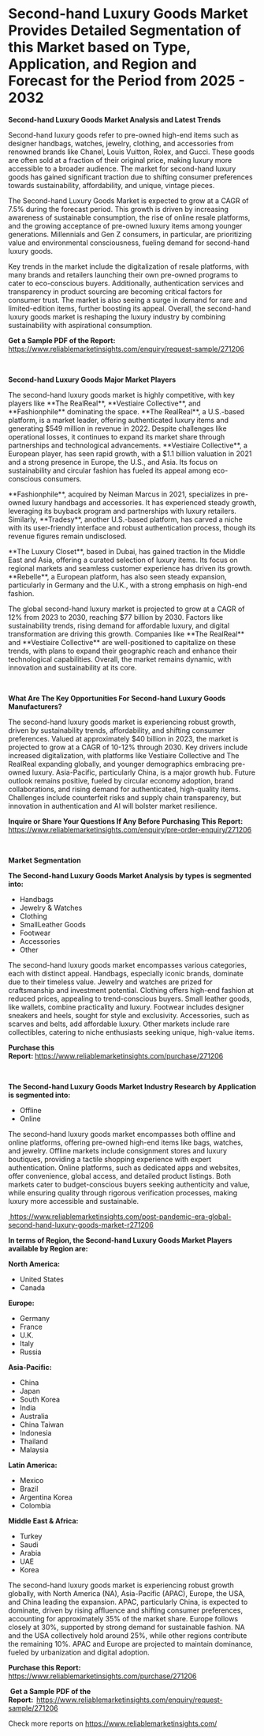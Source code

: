 <p><h1>Second-hand Luxury Goods Market Provides Detailed Segmentation of this Market based on Type, Application, and Region and Forecast for the Period from 2025 - 2032</h1></p><p><strong>Second-hand Luxury Goods Market Analysis and Latest Trends</strong></p>
<p><p>Second-hand luxury goods refer to pre-owned high-end items such as designer handbags, watches, jewelry, clothing, and accessories from renowned brands like Chanel, Louis Vuitton, Rolex, and Gucci. These goods are often sold at a fraction of their original price, making luxury more accessible to a broader audience. The market for second-hand luxury goods has gained significant traction due to shifting consumer preferences towards sustainability, affordability, and unique, vintage pieces.</p><p>The Second-hand Luxury Goods Market is expected to grow at a CAGR of 7.5% during the forecast period. This growth is driven by increasing awareness of sustainable consumption, the rise of online resale platforms, and the growing acceptance of pre-owned luxury items among younger generations. Millennials and Gen Z consumers, in particular, are prioritizing value and environmental consciousness, fueling demand for second-hand luxury goods.</p><p>Key trends in the market include the digitalization of resale platforms, with many brands and retailers launching their own pre-owned programs to cater to eco-conscious buyers. Additionally, authentication services and transparency in product sourcing are becoming critical factors for consumer trust. The market is also seeing a surge in demand for rare and limited-edition items, further boosting its appeal. Overall, the second-hand luxury goods market is reshaping the luxury industry by combining sustainability with aspirational consumption.</p></p>
<p><strong>Get a Sample PDF of the Report:&nbsp;</strong> <a href="https://www.reliablemarketinsights.com/enquiry/request-sample/271206?utm_campaign=1887&utm_medium=2&utm_source=Github&utm_content=ia&utm_term=21012025&utm_id=second-hand-luxury-goods">https://www.reliablemarketinsights.com/enquiry/request-sample/271206</a></p>
<p>&nbsp;</p>
<p><strong>Second-hand Luxury Goods Major Market Players</strong></p>
<p><p>The second-hand luxury goods market is highly competitive, with key players like **The RealReal**, **Vestiaire Collective**, and **Fashionphile** dominating the space. **The RealReal**, a U.S.-based platform, is a market leader, offering authenticated luxury items and generating $549 million in revenue in 2022. Despite challenges like operational losses, it continues to expand its market share through partnerships and technological advancements. **Vestiaire Collective**, a European player, has seen rapid growth, with a $1.1 billion valuation in 2021 and a strong presence in Europe, the U.S., and Asia. Its focus on sustainability and circular fashion has fueled its appeal among eco-conscious consumers.</p><p>**Fashionphile**, acquired by Neiman Marcus in 2021, specializes in pre-owned luxury handbags and accessories. It has experienced steady growth, leveraging its buyback program and partnerships with luxury retailers. Similarly, **Tradesy**, another U.S.-based platform, has carved a niche with its user-friendly interface and robust authentication process, though its revenue figures remain undisclosed.</p><p>**The Luxury Closet**, based in Dubai, has gained traction in the Middle East and Asia, offering a curated selection of luxury items. Its focus on regional markets and seamless customer experience has driven its growth. **Rebelle**, a European platform, has also seen steady expansion, particularly in Germany and the U.K., with a strong emphasis on high-end fashion.</p><p>The global second-hand luxury market is projected to grow at a CAGR of 12% from 2023 to 2030, reaching $77 billion by 2030. Factors like sustainability trends, rising demand for affordable luxury, and digital transformation are driving this growth. Companies like **The RealReal** and **Vestiaire Collective** are well-positioned to capitalize on these trends, with plans to expand their geographic reach and enhance their technological capabilities. Overall, the market remains dynamic, with innovation and sustainability at its core.</p></p>
<p>&nbsp;</p>
<p><strong>What Are The Key Opportunities For Second-hand Luxury Goods Manufacturers?</strong></p>
<p><p>The second-hand luxury goods market is experiencing robust growth, driven by sustainability trends, affordability, and shifting consumer preferences. Valued at approximately $40 billion in 2023, the market is projected to grow at a CAGR of 10-12% through 2030. Key drivers include increased digitalization, with platforms like Vestiaire Collective and The RealReal expanding globally, and younger demographics embracing pre-owned luxury. Asia-Pacific, particularly China, is a major growth hub. Future outlook remains positive, fueled by circular economy adoption, brand collaborations, and rising demand for authenticated, high-quality items. Challenges include counterfeit risks and supply chain transparency, but innovation in authentication and AI will bolster market resilience.</p></p>
<p><strong>Inquire or Share Your Questions If Any Before Purchasing This Report:</strong> <a href="https://www.reliablemarketinsights.com/enquiry/pre-order-enquiry/271206?utm_campaign=1887&utm_medium=2&utm_source=Github&utm_content=ia&utm_term=21012025&utm_id=second-hand-luxury-goods">https://www.reliablemarketinsights.com/enquiry/pre-order-enquiry/271206</a></p>
<p>&nbsp;</p>
<p><strong>Market Segmentation</strong></p>
<p><strong>The Second-hand Luxury Goods Market Analysis by types is segmented into:</strong></p>
<p><ul><li>Handbags</li><li>Jewelry & Watches</li><li>Clothing</li><li>SmallLeather Goods</li><li>Footwear</li><li>Accessories</li><li>Other</li></ul></p>
<p><p>The second-hand luxury goods market encompasses various categories, each with distinct appeal. Handbags, especially iconic brands, dominate due to their timeless value. Jewelry and watches are prized for craftsmanship and investment potential. Clothing offers high-end fashion at reduced prices, appealing to trend-conscious buyers. Small leather goods, like wallets, combine practicality and luxury. Footwear includes designer sneakers and heels, sought for style and exclusivity. Accessories, such as scarves and belts, add affordable luxury. Other markets include rare collectibles, catering to niche enthusiasts seeking unique, high-value items.</p></p>
<p><strong>Purchase this Report:&nbsp;</strong><a href="https://www.reliablemarketinsights.com/purchase/271206?utm_campaign=1887&utm_medium=2&utm_source=Github&utm_content=ia&utm_term=21012025&utm_id=second-hand-luxury-goods">https://www.reliablemarketinsights.com/purchase/271206</a></p>
<p>&nbsp;</p>
<p><strong>The Second-hand Luxury Goods Market Industry Research by Application is segmented into:</strong></p>
<p><ul><li>Offline</li><li>Online</li></ul></p>
<p><p>The second-hand luxury goods market encompasses both offline and online platforms, offering pre-owned high-end items like bags, watches, and jewelry. Offline markets include consignment stores and luxury boutiques, providing a tactile shopping experience with expert authentication. Online platforms, such as dedicated apps and websites, offer convenience, global access, and detailed product listings. Both markets cater to budget-conscious buyers seeking authenticity and value, while ensuring quality through rigorous verification processes, making luxury more accessible and sustainable.</p></p>
<p><a href="https://www.reliablemarketinsights.com/post-pandemic-era-global-second-hand-luxury-goods-market-r271206?utm_campaign=1887&utm_medium=2&utm_source=Github&utm_content=ia&utm_term=21012025&utm_id=second-hand-luxury-goods">&nbsp;https://www.reliablemarketinsights.com/post-pandemic-era-global-second-hand-luxury-goods-market-r271206</a></p>
<p><strong>In terms of Region, the Second-hand Luxury Goods Market Players available by Region are:</strong></p>
<p>
    <p> <strong> North America: </strong>
        <ul>
            <li>United States</li>
            <li>Canada</li>
        </ul>
        </p> 
    <p> <strong> Europe: </strong>
        <ul>
            <li>Germany</li>
            <li>France</li>
            <li>U.K.</li>
            <li>Italy</li>
            <li>Russia</li>
        </ul>
        </p> 
    <p> <strong> Asia-Pacific: </strong>
        <ul>
            <li>China</li>
            <li>Japan</li>
            <li>South Korea</li>
            <li>India</li>
            <li>Australia</li>
            <li>China Taiwan</li>
            <li>Indonesia</li>
            <li>Thailand</li>
            <li>Malaysia</li>
        </ul>
        </p> 
    <p> <strong> Latin America: </strong>
        <ul>
            <li>Mexico</li>
            <li>Brazil</li>
            <li>Argentina Korea</li>
            <li>Colombia</li>
        </ul>
        </p> 
    <p> <strong> Middle East & Africa: </strong>
        <ul>
            <li>Turkey</li>
            <li>Saudi</li>
            <li>Arabia</li>
            <li>UAE</li>
            <li>Korea</li>
        </ul>
    </p>
    </p>
<p><p>The second-hand luxury goods market is experiencing robust growth globally, with North America (NA), Asia-Pacific (APAC), Europe, the USA, and China leading the expansion. APAC, particularly China, is expected to dominate, driven by rising affluence and shifting consumer preferences, accounting for approximately 35% of the market share. Europe follows closely at 30%, supported by strong demand for sustainable fashion. NA and the USA collectively hold around 25%, while other regions contribute the remaining 10%. APAC and Europe are projected to maintain dominance, fueled by urbanization and digital adoption.</p></p>
<p><strong>Purchase this Report: </strong><a href="https://www.reliablemarketinsights.com/purchase/271206?utm_campaign=1887&utm_medium=2&utm_source=Github&utm_content=ia&utm_term=21012025&utm_id=second-hand-luxury-goods">https://www.reliablemarketinsights.com/purchase/271206</a></p>
<p>&nbsp;<strong>Get a Sample PDF of the Report:&nbsp;&nbsp;</strong><a href="https://www.reliablemarketinsights.com/enquiry/request-sample/271206?utm_campaign=1887&utm_medium=2&utm_source=Github&utm_content=ia&utm_term=21012025&utm_id=second-hand-luxury-goods">https://www.reliablemarketinsights.com/enquiry/request-sample/271206</a></p>
<p><strong></strong></p>
<p>Check more reports on <a href="https://www.reliablemarketinsights.com/?utm_campaign=1887&utm_medium=2&utm_source=Github&utm_content=ia&utm_term=21012025&utm_id=second-hand-luxury-goods">https://www.reliablemarketinsights.com/</a></p>